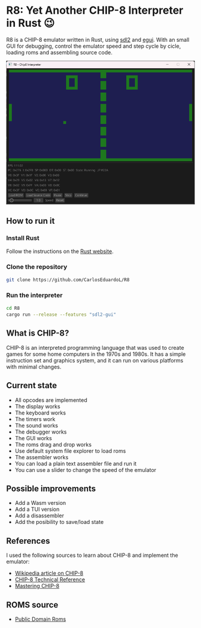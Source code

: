 # R8: Yet Another CHIP-8 Interpreter in Rust 😉

R8 is a CHIP-8 emulator written in Rust, using [sdl2](https://www.libsdl.org/) and [egui](https://www.egui.rs/). With an small GUI for debugging, control the emulator speed and step cycle by cicle, loading roms and assembling source code.

![R8](img/Screnshot.png)

## How to run it

### Install Rust

Follow the instructions on the [Rust website](https://www.rust-lang.org/tools/install).

### Clone the repository

```bash
git clone https://github.com/CarlosEduardoL/R8
```

### Run the interpreter

```bash
cd R8
cargo run --release --features "sdl2-gui"
```

## What is CHIP-8?

CHIP-8 is an interpreted programming language that was used to create games for some home computers in the 1970s and 1980s. It has a simple instruction set and graphics system, and it can run on various platforms with minimal changes.

## Current state

- All opcodes are implemented
- The display works
- The keyboard works
- The timers work
- The sound works
- The debugger works
- The GUI works
- The roms drag and drop works
- Use default system file explorer to load roms
- The assembler works
- You can load a plain text assembler file and run it
- You can use a slider to change the speed of the emulator

## Possible improvements

- Add a Wasm version
- Add a TUI version
- Add a disassembler
- Add the posibility to save/load state

## References

I used the following sources to learn about CHIP-8 and implement the emulator:

- [Wikipedia article on CHIP-8](https://en.wikipedia.org/wiki/CHIP-8)
- [CHIP-8 Technical Reference](http://devernay.free.fr/hacks/chip8/C8TECH10.HTM)
- [Mastering CHIP-8](https://github.com/mattmikolay/chip-8/wiki/Mastering-CHIP%E2%80%908)

## ROMS source

- [Public Domain Roms](https://www.zophar.net/pdroms/chip8.html)
